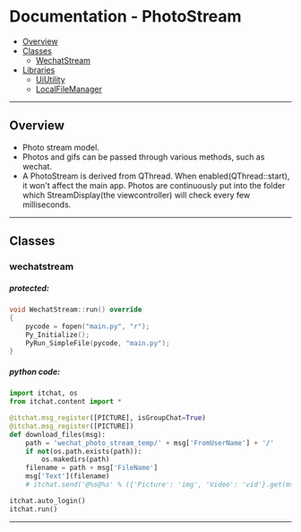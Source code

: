 <!--
Created by Qibin Chen on 20/06/2017.
-->

Documentation - PhotoStream
================

*   [Overview](#overview)
*   [Classes](#classes)
    *   [WechatStream](#wechatstream)
*   [Libraries](#libraries)
    *   [UiUtility](#uiutility)
    *   [LocalFileManager](#localfilemanager)

---

<h2 id="overview">Overview</h2>

*	 Photo stream model.
*	 Photos and gifs can be passed through various methods, such as wechat.
*	 A PhotoStream is derived from QThread. When enabled(QThread::start), it won't affect the main app. Photos are continuously put into the folder which StreamDisplay(the viewcontroller) will check every few milliseconds.

---

<h2 id="classes">Classes</h2>

<h3 id="wechatstream"> wechatstream </h3>

##### protected:

```c++
void WechatStream::run() override
{
	pycode = fopen("main.py", "r");
	Py_Initialize();
	PyRun_SimpleFile(pycode, "main.py");
}
```

#####  python code:

```python
import itchat, os
from itchat.content import *

@itchat.msg_register([PICTURE], isGroupChat=True)
@itchat.msg_register([PICTURE])
def download_files(msg):
    path = 'wechat_photo_stream_temp/' + msg['FromUserName'] + '/'
    if not(os.path.exists(path)):
        os.makedirs(path)
    filename = path + msg['FileName']
    msg['Text'](filename)
    # itchat.send('@%s@%s' % ({'Picture': 'img', 'Video': 'vid'}.get(msg['Type'], 'fil'), filename), toUserName='filehelper')

itchat.auto_login()
itchat.run()
```

---
